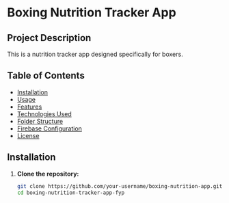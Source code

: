 # Boxing Nutrition Tracker App

## Project Description

This is a nutrition tracker app designed specifically for boxers.

## Table of Contents

- [Installation](#installation)
- [Usage](#usage)
- [Features](#features)
- [Technologies Used](#technologies-used)
- [Folder Structure](#folder-structure)
- [Firebase Configuration](#firebase-configuration)
- [License](#license)

## Installation

1. **Clone the repository:**
   ```bash
   git clone https://github.com/your-username/boxing-nutrition-app.git
   cd boxing-nutrition-tracker-app-fyp
